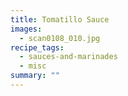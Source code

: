 ```yaml
---
title: Tomatillo Sauce
images:
  - scan0108_010.jpg
recipe_tags:
  - sauces-and-marinades
  - misc
summary: ""
---
```

